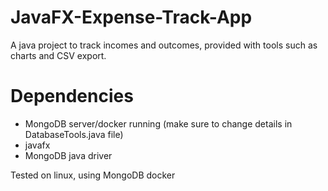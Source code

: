 # JavaFX-Expense-Track-App
A java project to track incomes and outcomes, provided with tools such as charts and CSV export.

# Dependencies
  - MongoDB server/docker running (make sure to change details in DatabaseTools.java file)
  - javafx 
  - MongoDB java driver
  
Tested on linux, using MongoDB docker

